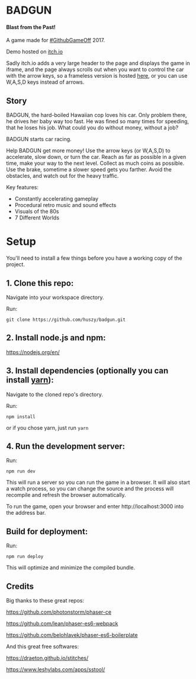 # BADGUN
#### Blast from the Past!

A game made for [#GithubGameOff](https://twitter.com/GitHubGameOff) 2017.

Demo hosted on [itch.io](https://huszy.itch.io/badgun)

Sadly itch.io adds a very large header to the page and displays the game in iframe, and the page always scrolls out when you want to control the car with the arrow keys, so a frameless version is hosted [here](https://badgun.onceapps.com), or you can use W,A,S,D keys instead of arrows.

## Story

BADGUN, the hard-boiled Hawaiian cop loves his car. Only problem there, he drives her baby way too fast. He was fined so many times for speeding, that he loses his job. What could you do without money, without a job?

BADGUN starts car racing.

Help BADGUN get more money! Use the arrow keys (or W,A,S,D) to accelerate, slow down, or turn the car. Reach as far as possible in a given time, make your way to the next level. Collect as much coins as possible. Use the brake, sometime a slower speed gets you farther. Avoid the obstacles, and watch out for the heavy traffic.

Key features:
- Constantly accelerating gameplay
- Procedural retro music and sound effects
- Visuals of the 80s
- 7 Different Worlds

# Setup
You'll need to install a few things before you have a working copy of the project.

## 1. Clone this repo:

Navigate into your workspace directory.

Run:

```git clone https://github.com/huszy/badgun.git```

## 2. Install node.js and npm:

https://nodejs.org/en/


## 3. Install dependencies (optionally you can install [yarn](https://yarnpkg.com/)):

Navigate to the cloned repo's directory.

Run:

```npm install``` 

or if you chose yarn, just run ```yarn```

## 4. Run the development server:

Run:

```npm run dev```

This will run a server so you can run the game in a browser. It will also start a watch process, so you can change the source and the process will recompile and refresh the browser automatically.

To run the game, open your browser and enter http://localhost:3000 into the address bar.


## Build for deployment:

Run:

```npm run deploy```

This will optimize and minimize the compiled bundle.

## Credits
Big thanks to these great repos:

https://github.com/photonstorm/phaser-ce

https://github.com/lean/phaser-es6-webpack

https://github.com/belohlavek/phaser-es6-boilerplate

And this great free softwares:

https://draeton.github.io/stitches/

https://www.leshylabs.com/apps/sstool/
